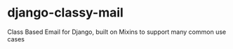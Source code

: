 django-classy-mail
==================

Class Based Email for Django, built on Mixins to support many common use cases
